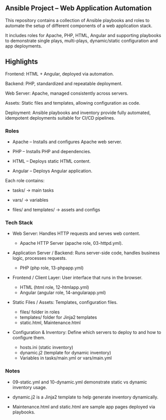 ## Ansible Project – Web Application Automation

This repository contains a collection of Ansible playbooks and roles to automate the setup of different components of a web application stack.

It includes roles for Apache, PHP, HTML, Angular and supporting playbooks to demonstrate single plays, multi-plays, dynamic/static configuration and app deployments.

## Highlights

Frontend: HTML + Angular, deployed via automation.

Backend: PHP, standardized and repeatable deployment.

Web Server: Apache, managed consistently across servers.

Assets: Static files and templates, allowing configuration as code.

Deployment: Ansible playbooks and inventory provide fully automated, idempotent deployments suitable for CI/CD pipelines.

### Roles

- Apache – Installs and configures Apache web server.

- PHP – Installs PHP and dependencies.

- HTML – Deploys static HTML content.

- Angular – Deploys Angular application.

Each role contains:

- tasks/ → main tasks

- vars/ → variables

- files/ and templates/ → assets and configs

### Tech Stack
- Web Server: Handles HTTP requests and serves web content.
  - Apache HTTP Server (apache role, 03-httpd.yml).

- Application Server / Backend: Runs server-side code, handles business logic, processes requests.
  - PHP (php role, 13-phpapp.yml)

- Frontend / Client Layer: User interface that runs in the browser.
  - HTML (html role, 12-htmlapp.yml)
  - Angular (angular role, 14-angularapp.yml)

- Static Files / Assets: Templates, configuration files.
  - files/ folder in roles
  - templates/ folder for Jinja2 templates
  - static.html, Maintenance.html

- Configuration & Inventory: Define which servers to deploy to and how to configure them.
  - hosts.ini (static inventory)
  - dynamic.j2 (template for dynamic inventory)
  - Variables in tasks/main.yml or vars/main.yml

### Notes

- 09-static.yml and 10-dynamic.yml demonstrate static vs dynamic inventory usage.

- dynamic.j2 is a Jinja2 template to help generate inventory dynamically.

- Maintenance.html and static.html are sample app pages deployed via playbooks.
